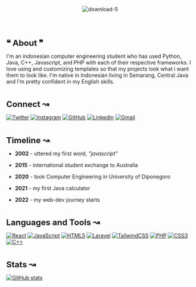 <center><img align="center" src="https://i.ibb.co/XxfnXt5/download-5.png" alt="download-5" style="margin: 30px"></center>

#

<p align="left" style="margin-bottom: 14px; font-weight: bold; font-size: 22px">❝ About ❞</p>

I'm an indonesian computer engineering student who has used Python, Java, C++, Javascript, and PHP with each of their respective frameworks. I love using and customizing templates so that my projects look what i want them to look like. I'm native in Indonesian living in Semarang, Central Java and I'm pretty confident in my English skills.

# 

<p align="left" style="margin-bottom: 14px; font-weight: bold; font-size: 22px">Connect ↝</p>

[![Twitter](https://img.shields.io/badge/Twitter-%231DA1F2.svg?style=for-the-badge&logo=Twitter&logoColor=white)](https://twitter.com/sal__moon) 
[![Instagram](https://img.shields.io/badge/Instagram-%23E4405F.svg?style=for-the-badge&logo=Instagram&logoColor=white)](https://instagram.com/msalman_af)
[![GitHub](https://img.shields.io/badge/github-%23121011.svg?style=for-the-badge&logo=github&logoColor=white)](https://github.com/MuhammadSalmanAlfarisi)
[![LinkedIn](https://img.shields.io/badge/linkedin-%230077B5.svg?style=for-the-badge&logo=linkedin&logoColor=white)](https://www.linkedin.com/in/muhammad-alfarisi-6aba25226)
[![Gmail](https://img.shields.io/badge/Gmail-D14836?style=for-the-badge&logo=gmail&logoColor=white)](mailto:faris.kocak@gmail.com)

# 

<p align="left" style="margin-bottom: 14px; font-weight: bold; font-size: 22px">Timeline ↝</p>

- __2002__ - uttered my first word, *"javascript"*

- __2015__ - international student exchange to Australia

- __2020__ - took Computer Engineering in University of Diponegoro
  
- __2021__ - my first Java calculator
  
- __2022__ - my web-dev journey starts
  
#

<p align="left" style="margin-bottom: 14px; font-weight: bold; font-size: 22px">Languages and Tools ↝</p>

[![React](https://img.shields.io/badge/react-%2320232a.svg?style=for-the-badge&logo=react&logoColor=%2361DAFB)]()
[![JavaScript](https://img.shields.io/badge/javascript-%23323330.svg?style=for-the-badge&logo=javascript&logoColor=%23F7DF1E)]()
[![HTML5](https://img.shields.io/badge/html5-%23E34F26.svg?style=for-the-badge&logo=html5&logoColor=white)]()
[![Laravel](https://img.shields.io/badge/laravel-%23FF2D20.svg?style=for-the-badge&logo=laravel&logoColor=white)]()
[![TailwindCSS](https://img.shields.io/badge/tailwindcss-%2338B2AC.svg?style=for-the-badge&logo=tailwind-css&logoColor=white)]()
[![PHP](https://img.shields.io/badge/php-%23777BB4.svg?style=for-the-badge&logo=php&logoColor=white)]()
[![CSS3](https://img.shields.io/badge/css3-%231572B6.svg?style=for-the-badge&logo=css3&logoColor=white)]()
[![C++](https://img.shields.io/badge/c++-%2300599C.svg?style=for-the-badge&logo=c%2B%2B&logoColor=white)]()

#

<p align="left" style="margin-bottom: 14px; font-weight: bold; font-size: 22px">Stats ↝</p>

[![GitHub stats](https://github-readme-stats.vercel.app/api?username=MuhammadSalmanAlfarisi&show_icons=true&theme=tokyonight)](https://github.com/anuraghazra/github-readme-stats)


